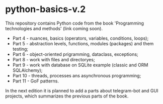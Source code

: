 # python-basics-v.2
This repository contains Python code from the book 'Programming technologies and methods' (link coming soon).

* Part 4 - nuances, basics (operators, variables, conditions, loops);
* Part 5 - abstraction levels, functions, modules (packages) and them testing;
* Part 6 - object-oriented prigramming, dataclass, exceptions;
* Part 8 - work with files and directoryes;
* Part 9 - work with database on SQLite example (classic and ORM SQLAlchemy);
* Part 10 - threads, processes ans asynchronous programming;
* Part 11 - GoF patterns.

In the next edition it is planned to add a parts about telegram-bot and GUI projects, which summarizes the previous parts of the book.
